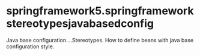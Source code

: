 # springframework5.springframeworkstereotypesjavabasedconfig
Java base configuration....Stereotypes. How to define beans with java base configuration style.
